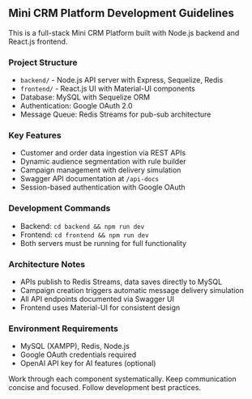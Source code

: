 ## Mini CRM Platform Development Guidelines

This is a full-stack Mini CRM Platform built with Node.js backend and React.js frontend.

### Project Structure
- `backend/` - Node.js API server with Express, Sequelize, Redis
- `frontend/` - React.js UI with Material-UI components
- Database: MySQL with Sequelize ORM
- Authentication: Google OAuth 2.0
- Message Queue: Redis Streams for pub-sub architecture

### Key Features
- Customer and order data ingestion via REST APIs
- Dynamic audience segmentation with rule builder
- Campaign management with delivery simulation
- Swagger API documentation at `/api-docs`
- Session-based authentication with Google OAuth

### Development Commands
- Backend: `cd backend && npm run dev`
- Frontend: `cd frontend && npm run dev`
- Both servers must be running for full functionality

### Architecture Notes
- APIs publish to Redis Streams, data saves directly to MySQL
- Campaign creation triggers automatic message delivery simulation
- All API endpoints documented via Swagger UI
- Frontend uses Material-UI for consistent design

### Environment Requirements
- MySQL (XAMPP), Redis, Node.js
- Google OAuth credentials required
- OpenAI API key for AI features (optional)

Work through each component systematically.
Keep communication concise and focused.
Follow development best practices.
